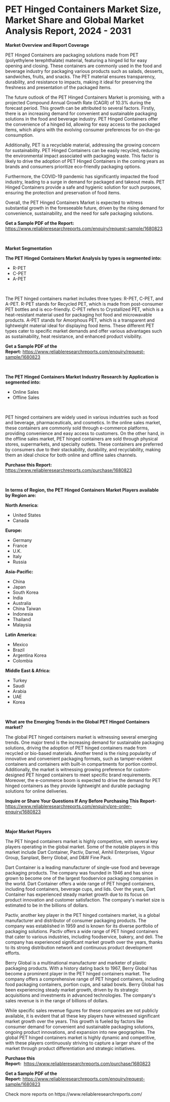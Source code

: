 <p><h1>PET Hinged Containers Market Size, Market Share and Global Market Analysis Report, 2024 - 2031</h1></p><p><strong>Market Overview and Report Coverage</strong></p>
<p><p>PET Hinged Containers are packaging solutions made from PET (polyethylene terephthalate) material, featuring a hinged lid for easy opening and closing. These containers are commonly used in the food and beverage industry for packaging various products such as salads, desserts, sandwiches, fruits, and snacks. The PET material ensures transparency, durability, and resistance to impacts, making it ideal for preserving the freshness and presentation of the packaged items.</p><p>The future outlook of the PET Hinged Containers Market is promising, with a projected Compound Annual Growth Rate (CAGR) of 10.3% during the forecast period. This growth can be attributed to several factors. Firstly, there is an increasing demand for convenient and sustainable packaging solutions in the food and beverage industry. PET Hinged Containers offer the convenience of a hinged lid, allowing for easy access to the packaged items, which aligns with the evolving consumer preferences for on-the-go consumption.</p><p>Additionally, PET is a recyclable material, addressing the growing concern for sustainability. PET Hinged Containers can be easily recycled, reducing the environmental impact associated with packaging waste. This factor is likely to drive the adoption of PET Hinged Containers in the coming years as brands and consumers prioritize eco-friendly packaging options.</p><p>Furthermore, the COVID-19 pandemic has significantly impacted the food industry, leading to a surge in demand for packaged and takeout meals. PET Hinged Containers provide a safe and hygienic solution for such purposes, ensuring the protection and preservation of food items.</p><p>Overall, the PET Hinged Containers Market is expected to witness substantial growth in the foreseeable future, driven by the rising demand for convenience, sustainability, and the need for safe packaging solutions.</p></p>
<p><strong>Get a Sample PDF of the Report:</strong> <a href="https://www.reliableresearchreports.com/enquiry/request-sample/1680823">https://www.reliableresearchreports.com/enquiry/request-sample/1680823</a></p>
<p>&nbsp;</p>
<p><strong>Market Segmentation</strong></p>
<p><strong>The PET Hinged Containers Market Analysis by types is segmented into:</strong></p>
<p><ul><li>R-PET</li><li>C-PET</li><li>A-PET</li></ul></p>
<p>&nbsp;</p>
<p><p>The PET hinged containers market includes three types: R-PET, C-PET, and A-PET. R-PET stands for Recycled PET, which is made from post-consumer PET bottles and is eco-friendly. C-PET refers to Crystallized PET, which is a heat-resistant material used for packaging hot food and microwavable products. A-PET stands for Amorphous PET, which is a transparent and lightweight material ideal for displaying food items. These different PET types cater to specific market demands and offer various advantages such as sustainability, heat resistance, and enhanced product visibility.</p></p>
<p><strong>Get a Sample PDF of the Report:</strong>&nbsp;<a href="https://www.reliableresearchreports.com/enquiry/request-sample/1680823">https://www.reliableresearchreports.com/enquiry/request-sample/1680823</a></p>
<p>&nbsp;</p>
<p><strong>The PET Hinged Containers Market Industry Research by Application is segmented into:</strong></p>
<p><ul><li>Online Sales</li><li>Offline Sales</li></ul></p>
<p>&nbsp;</p>
<p><p>PET hinged containers are widely used in various industries such as food and beverage, pharmaceuticals, and cosmetics. In the online sales market, these containers are commonly sold through e-commerce platforms, providing convenience and easy access to customers. On the other hand, in the offline sales market, PET hinged containers are sold through physical stores, supermarkets, and specialty outlets. These containers are preferred by consumers due to their stackability, durability, and recyclability, making them an ideal choice for both online and offline sales channels.</p></p>
<p><strong>Purchase this Report:</strong>&nbsp; <a href="https://www.reliableresearchreports.com/purchase/1680823">https://www.reliableresearchreports.com/purchase/1680823</a></p>
<p>&nbsp;</p>
<p><strong>In terms of Region, the PET Hinged Containers Market Players available by Region are:</strong></p>
<p>
    <p> <strong> North America: </strong>
        <ul>
            <li>United States</li>
            <li>Canada</li>
        </ul>
        </p> 
    <p> <strong> Europe: </strong>
        <ul>
            <li>Germany</li>
            <li>France</li>
            <li>U.K.</li>
            <li>Italy</li>
            <li>Russia</li>
        </ul>
        </p> 
    <p> <strong> Asia-Pacific: </strong>
        <ul>
            <li>China</li>
            <li>Japan</li>
            <li>South Korea</li>
            <li>India</li>
            <li>Australia</li>
            <li>China Taiwan</li>
            <li>Indonesia</li>
            <li>Thailand</li>
            <li>Malaysia</li>
        </ul>
        </p> 
    <p> <strong> Latin America: </strong>
        <ul>
            <li>Mexico</li>
            <li>Brazil</li>
            <li>Argentina Korea</li>
            <li>Colombia</li>
        </ul>
        </p> 
    <p> <strong> Middle East & Africa: </strong>
        <ul>
            <li>Turkey</li>
            <li>Saudi</li>
            <li>Arabia</li>
            <li>UAE</li>
            <li>Korea</li>
        </ul>
    </p>
    </p>
<p>&nbsp;</p>
<p><strong>What are the Emerging Trends in the Global PET Hinged Containers market?</strong></p>
<p><p>The global PET hinged containers market is witnessing several emerging trends. One major trend is the increasing demand for sustainable packaging solutions, driving the adoption of PET hinged containers made from recycled or bio-based materials. Another trend is the rising popularity of innovative and convenient packaging formats, such as tamper-evident containers and containers with built-in compartments for portion control. Additionally, the market is witnessing growing preference for custom-designed PET hinged containers to meet specific brand requirements. Moreover, the e-commerce boom is expected to drive the demand for PET hinged containers as they provide lightweight and durable packaging solutions for online deliveries.</p></p>
<p><strong>Inquire or Share Your Questions If Any Before Purchasing This Report</strong>- <a href="https://www.reliableresearchreports.com/enquiry/pre-order-enquiry/1680823">https://www.reliableresearchreports.com/enquiry/pre-order-enquiry/1680823</a></p>
<p>&nbsp;</p>
<p><strong>Major Market Players</strong></p>
<p><p>The PET hinged containers market is highly competitive, with several key players operating in the global market. Some of the notable players in this market include Dart Container, Pactiv, Darnel, Amhil Enterprises, Vigour Group, Sanplast, Berry Global, and D&W Fine Pack.</p><p>Dart Container is a leading manufacturer of single-use food and beverage packaging products. The company was founded in 1946 and has since grown to become one of the largest foodservice packaging companies in the world. Dart Container offers a wide range of PET hinged containers, including food containers, beverage cups, and lids. Over the years, Dart Container has experienced steady market growth due to its focus on product innovation and customer satisfaction. The company's market size is estimated to be in the billions of dollars.</p><p>Pactiv, another key player in the PET hinged containers market, is a global manufacturer and distributor of consumer packaging products. The company was established in 1959 and is known for its diverse portfolio of packaging solutions. Pactiv offers a wide range of PET hinged containers that cater to various industries, including foodservice, bakery, and deli. The company has experienced significant market growth over the years, thanks to its strong distribution network and continuous product development efforts.</p><p>Berry Global is a multinational manufacturer and marketer of plastic packaging products. With a history dating back to 1967, Berry Global has become a prominent player in the PET hinged containers market. The company offers a comprehensive range of PET hinged containers, including food packaging containers, portion cups, and salad bowls. Berry Global has been experiencing steady market growth, driven by its strategic acquisitions and investments in advanced technologies. The company's sales revenue is in the range of billions of dollars.</p><p>While specific sales revenue figures for these companies are not publicly available, it is evident that all these key players have witnessed significant market growth over the years. This growth is fueled by factors like consumer demand for convenient and sustainable packaging solutions, ongoing product innovations, and expansion into new geographies. The global PET hinged containers market is highly dynamic and competitive, with these players continuously striving to capture a larger share of the market through product differentiation and strategic initiatives.</p></p>
<p><strong>Purchase this Report:</strong>&nbsp;&nbsp;<a href="https://www.reliableresearchreports.com/purchase/1680823">https://www.reliableresearchreports.com/purchase/1680823</a></p>
<p></p>
<p><strong>Get a Sample PDF of the Report:</strong>&nbsp;<a href="https://www.reliableresearchreports.com/enquiry/request-sample/1680823">https://www.reliableresearchreports.com/enquiry/request-sample/1680823</a></p>
<p>Check more reports on https://www.reliableresearchreports.com/</p>